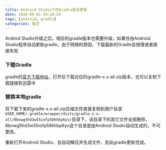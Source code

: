 ```yaml
---
title: Android Studio下的Gradle版本更新
date: 2018-06-01 10:20:24
tags: [android, gradle]
categories: 笔记
---
```


Androd Studio升级之后，相应的gradle版本也需要升级，如果任由Android Studio程序自动更新gradle，由于网络的原因，下载最新的Gradle会很慢或者直接失败

### 下载Gradle

gradle的[官方下载地址](https://services.gradle.org/distributions/)，打开后下载对应的gradle-x.x-all.zip版本，也可以复制下载链接到迅雷中

### 替换本地gradle

将下载下来的gradle-x.x-all.zip压缩文件直接复制到用户目录```USER_HOME/.gradle/wrapper/dists/gradle-x.x-all/8bnwg5hd3w55iofp58khbp6yv/```目录下，该目录下的其它文件全部删除，8bnwg5hd3w55iofp58khbp6yv这个目录是由Android Studio自动生成的，不可更改。

重新打开Android Studio，会自动解压并生成文件，到此gradle更新完成。

